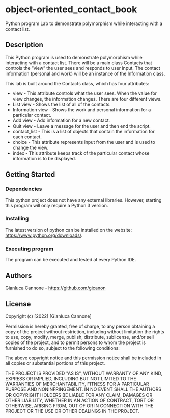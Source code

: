 # object-oriented_contact_book

Python program Lab to demonstrate polymorphism while interacting with a contact list.

## Description

This Python program is used to demonstrate polymorphism while interacting with a contact list. There will be a main class Contacts that controls the “view” the user sees and responds to user input. The contact information (personal and work) will be an instance of the Information class.

This lab is built around the Contacts class, which has four attributes:

- view - This attribute controls what the user sees. When the value for view changes, the information changes. There are four different views.
- List view - Shows the list of all of the contacts.
- Information view - Shows the work and personal information for a particular contact.
- Add view - Add information for a new contact.
- Quit view - Leave a message for the user and then end the script.
- contact_list - This is a list of objects that contain the information for each contact.
- choice - This attribute represents input from the user and is used to change the view.
- index - This attribute keeps track of the particular contact whose information is to be displayed.

## Getting Started

### Dependencies

This python project does not have any external libraries. However, starting this program will only require a Python 3 version.

### Installing

The latest version of python can be installed on the website: https://www.python.org/downloads/.

### Executing program

The program can be executed and tested at every Python IDE.

## Authors

Gianluca Cannone - https://github.com/gicanon

## License

Copyright (c) [2022] [Gianluca Cannone]

Permission is hereby granted, free of charge, to any person obtaining a copy of the project without restriction, including without limitation the rights to use, copy, modify, merge, publish, distribute, sublicense, and/or sell copies of the project, and to permit persons to whom the project is furnished to do so, subject to the following conditions:

The above copyright notice and this permission notice shall be included in all copies or substantial portions of this project.

THE PROJECT IS PROVIDED "AS IS", WITHOUT WARRANTY OF ANY KIND, EXPRESS OR IMPLIED, INCLUDING BUT NOT LIMITED TO THE WARRANTIES OF MERCHANTABILITY, FITNESS FOR A PARTICULAR PURPOSE AND NONINFRINGEMENT. IN NO EVENT SHALL THE AUTHORS OR COPYRIGHT HOLDERS BE LIABLE FOR ANY CLAIM, DAMAGES OR OTHER LIABILITY, WHETHER IN AN ACTION OF CONTRACT, TORT OR OTHERWISE, ARISING FROM, OUT OF OR IN CONNECTION WITH THE PROJECT OR THE USE OR OTHER DEALINGS IN THE PROJECT.
